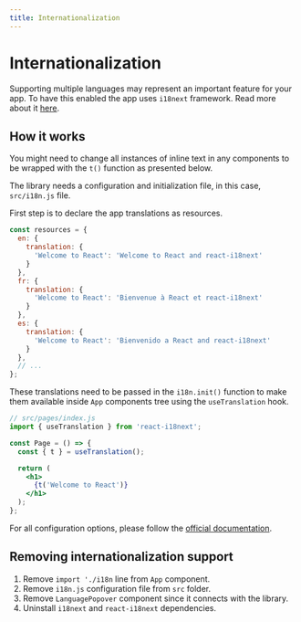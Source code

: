 ```yaml
---
title: Internationalization
---
```


# Internationalization

Supporting multiple languages may represent an important feature for your app. To have this enabled
the app uses
`i18next` framework. Read more about it [here](https://www.i18next.com/).

## How it works

You might need to change all instances of inline text in any components to be wrapped with the `t()`
function as presented below.

The library needs a configuration and initialization file, in this case, `src/i18n.js` file.

First step is to declare the app translations as resources.

```js
const resources = {
  en: {
    translation: {
      'Welcome to React': 'Welcome to React and react-i18next'
    }
  },
  fr: {
    translation: {
      'Welcome to React': 'Bienvenue à React et react-i18next'
    }
  },
  es: {
    translation: {
      'Welcome to React': 'Bienvenido a React and react-i18next'
    }
  },
  // ...
};
```

These translations need to be passed in the `i18n.init()` function to make them available
inside `App` components tree using the `useTranslation` hook.

```jsx
// src/pages/index.js
import { useTranslation } from 'react-i18next';

const Page = () => {
  const { t } = useTranslation();

  return (
    <h1>
      {t('Welcome to React')}
    </h1>
  );
};
```

For all configuration options, please follow the
[official documentation](https://www.i18next.com/overview/configuration-options).

## Removing internationalization support

1. Remove `import './i18n` line from `App` component.
2. Remove `i18n.js` configuration file from `src` folder.
3. Remove `LanguagePopover` component since it connects with the library.
4. Uninstall `i18next` and `react-i18next` dependencies.
